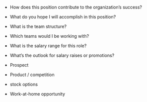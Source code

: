 * How does this position contribute to the organization’s success?
* What do you hope I will accomplish in this position?
* What is the team structure?
* Which teams would I be working with? 

* What is the salary range for this role?
* What’s the outlook for salary raises or promotions?
* Prospect
* Product / competition
* stock options
* Work-at-home opportunity